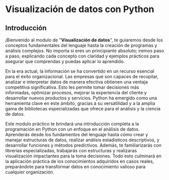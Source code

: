 # **Visualización de datos con Python**

## **Introducción**

¡Bienvenido al modulo de "__Visualización de datos__", te guiaremos desde los conceptos fundamentales del lenguaje hasta la creación de programas y análisis complejos. No importa si eres un principiante absoluto; iremos paso a paso, explicando cada concepto con claridad y ejemplos prácticos para asegurar que comprendas y puedas aplicar lo aprendido.

En la era actual, la información se ha convertido en un recurso esencial para el éxito organizacional. Las empresas que son capaces de recopilar, analizar e interpretar datos de manera efectiva obtienen una ventaja competitiva significativa. Esto les permite tomar decisiones más informadas, optimizar procesos, mejorar la experiencia del cliente y desarrollar nuevos productos y servicios. Python ha emergido como una herramienta clave en este ámbito, gracias a su versatilidad y a la amplia gama de bibliotecas especializadas que ofrece para el análisis y la ciencia de datos.

Este modulo práctico te brindará una introducción completa a la programación en Python con un enfoque en el análisis de datos. Aprenderás desde los fundamentos del lenguaje hasta cómo crear y manejar estructuras de datos, realizar análisis estadísticos descriptivos, y desarrollar funciones y métodos predictivos. Además, te familiarizarás con librerías especializadas, trabajarás con estructuras y realizaras visualización impactantes para la toma decisiones. Todo esto culminará en la aplicación práctica de los conocimientos adquiridos en casos reales, preparándote para transformar datos en conocimiento valioso para cualquier organización.


```{tableofcontents}
```

